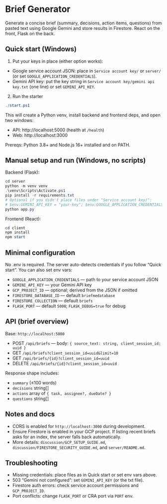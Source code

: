 # Brief Generator

Generate a concise brief (summary, decisions, action items, questions) from pasted text using Google Gemini and store results in Firestore. React on the front, Flask on the back.

## Quick start (Windows)

1) Put your keys in place (either option works):
- Google service account JSON: place in `Service account key/` or `server/` (or set `GOOGLE_APPLICATION_CREDENTIALS`).
- Gemini API key: put the key string in `Service account key/gemini api key.txt` (one line) or set `GEMINI_API_KEY`.

2) Run the starter

```powershell
./start.ps1
```

This will create a Python venv, install backend and frontend deps, and open two windows:
- API: http://localhost:5000 (health at `/health`)
- Web: http://localhost:3000

Prereqs: Python 3.8+ and Node.js 16+ installed and on PATH.

## Manual setup and run (Windows, no scripts)

Backend (Flask):

```powershell
cd server
python -m venv venv
.\venv\Scripts\Activate.ps1
pip install -r requirements.txt
# Optional if you didn't place files under "Service account key/":
# $env:GEMINI_API_KEY = "your-key"; $env:GOOGLE_APPLICATION_CREDENTIALS = "C:\\path\\to\\service-account.json"
python app.py
```

Frontend (React):

```powershell
cd client
npm install
npm start
```

## Minimal configuration

No .env is required. The server auto-detects credentials if you follow “Quick start”. You can also set env vars:
- `GOOGLE_APPLICATION_CREDENTIALS` — path to your service account JSON
- `GEMINI_API_KEY` — your Gemini API key
- `GCP_PROJECT_ID` — optional; derived from the JSON if omitted
- `FIRESTORE_DATABASE_ID` — default `briefmedatabase`
- `FIRESTORE_COLLECTION` — default `briefs`
- `FLASK_PORT` — default `5000`; `FLASK_DEBUG=true` for debug

## API (brief overview)

Base: `http://localhost:5000`

- POST `/api/briefs` — body: `{ source_text: string, client_session_id: uuid }`
- GET `/api/briefs?client_session_id=uuid&limit=10`
- GET `/api/briefs/{id}?client_session_id=uuid`
- DELETE `/api/briefs/{id}?client_session_id=uuid`

Response shape includes:
- `summary` (≤100 words)
- `decisions` string[]
- `actions` array of `{ task, assignee?, dueDate? }`
- `questions` string[]

## Notes and docs

- CORS is enabled for `http://localhost:3000` during development.
- Ensure Firestore is enabled in your GCP project. If listing recent briefs asks for an index, the server falls back automatically.
- More details: `discussion/GCP_SETUP_GUIDE.md`, `discussion/FIRESTORE_SECURITY_GUIDE.md`, and `server/README.md`.

## Troubleshooting

- Missing credentials: place files as in Quick start or set env vars above.
- 503 “Gemini not configured”: set `GEMINI_API_KEY` (or the txt file).
- Firestore auth errors: check service account permissions and `GCP_PROJECT_ID`.
- Port conflicts: change `FLASK_PORT` or CRA port via `PORT` env.
